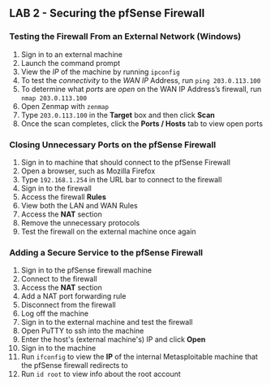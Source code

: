## LAB 2 - Securing the pfSense Firewall

### Testing the Firewall From an External Network (Windows)

1. Sign in to an external machine 
2. Launch the command prompt
3. View the _IP_ of the machine by running `ipconfig`
4. To test the _connectivity_ to the _WAN IP_ Address, run `ping 203.0.113.100`
5. To determine what _ports_ are _open_ on the WAN IP Address’s firewall, run `nmap 203.0.113.100`
6. Open Zenmap with `zenmap`
7. Type `203.0.113.100` in the **Target** box and then click **Scan**
8. Once the scan completes, click the **Ports / Hosts** tab to view open ports

### Closing Unnecessary Ports on the pfSense Firewall

1. Sign in to machine that should connect to the pfSense Firewall
2. Open a browser, such as Mozilla Firefox
3. Type `192.168.1.254` in the URL bar to connect to the firewall
4. Sign in to the firewall
5. Access the firewall **Rules**
6. View both the LAN and WAN Rules
7. Access the **NAT** section
8. Remove the unnecessary protocols
9. Test the firewall on the external machine once again

### Adding a Secure Service to the pfSense Firewall

1. Sign in to the pfSense firewall machine
2. Connect to the firewall
3. Access the **NAT** section
4. Add a NAT port forwarding rule
5. Disconnect from the firewall
6. Log off the machine
7. Sign in to the external machine and test the firewall
8. Open PuTTY to ssh into the machine
9. Enter the host's (external machine's) IP and click **Open**
10. Sign in to the machine
11. Run `ifconfig` to view the **IP** of the internal Metasploitable machine that the pfSense firewall redirects to
12. Run `id root` to view info about the root account
